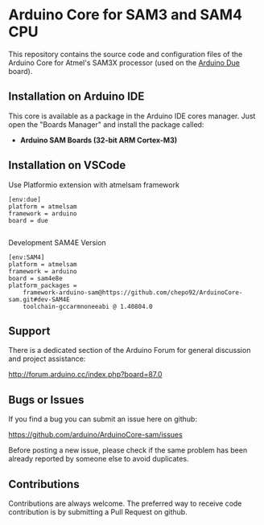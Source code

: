 # Arduino Core for SAM3 and SAM4 CPU

This repository contains the source code and configuration files of the Arduino Core for Atmel's SAM3X processor (used on the [Arduino Due](https://www.arduino.cc/en/Main/ArduinoBoardDue) board).

## Installation on Arduino IDE

This core is available as a package in the Arduino IDE cores manager.
Just open the "Boards Manager" and install the package called:

 * **Arduino SAM Boards (32-bit ARM Cortex-M3)**

## Installation on VSCode

Use Platformio extension with atmelsam framework

```
[env:due]
platform = atmelsam
framework = arduino
board = due
    
```

Development SAM4E Version

```
[env:SAM4]
platform = atmelsam
framework = arduino
board = sam4e8e
platform_packages =
    framework-arduino-sam@https://github.com/chepo92/ArduinoCore-sam.git#dev-SAM4E
    toolchain-gccarmnoneeabi @ 1.40804.0

```

## Support

There is a dedicated section of the Arduino Forum for general discussion and project assistance:

http://forum.arduino.cc/index.php?board=87.0

## Bugs or Issues

If you find a bug you can submit an issue here on github:

https://github.com/arduino/ArduinoCore-sam/issues

Before posting a new issue, please check if the same problem has been already reported by someone else to avoid duplicates.

## Contributions

Contributions are always welcome.
The preferred way to receive code contribution is by submitting a Pull Request on github.

